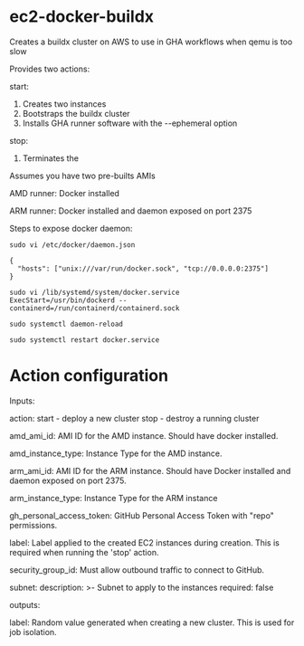 # ec2-docker-buildx

Creates a buildx cluster on AWS to use in GHA workflows when qemu is too slow

Provides two actions:

start:

1. Creates two instances
2. Bootstraps the buildx cluster
3. Installs GHA runner software with the --ephemeral option

stop:

1. Terminates the 

Assumes you have two pre-builts AMIs

AMD runner: Docker installed

ARM runner: Docker installed and daemon exposed on port 2375

Steps to expose docker daemon:

```
sudo vi /etc/docker/daemon.json

{
  "hosts": ["unix:///var/run/docker.sock", "tcp://0.0.0.0:2375"]
}

sudo vi /lib/systemd/system/docker.service
ExecStart=/usr/bin/dockerd --containerd=/run/containerd/containerd.sock

sudo systemctl daemon-reload

sudo systemctl restart docker.service
``` 


# Action configuration

Inputs:

  action:
    start - deploy a new cluster
    stop - destroy a running cluster

  amd_ami_id:
      AMI ID for the AMD instance. Should have docker installed.

  amd_instance_type:
      Instance Type for the AMD instance.

  arm_ami_id:
      AMI ID for the ARM instance. Should have Docker installed and daemon exposed on port 2375.

  arm_instance_type:
      Instance Type for the ARM instance

  gh_personal_access_token:
      GitHub Personal Access Token with "repo" permissions.

  label:
      Label applied to the created EC2 instances during creation.
      This is required when running the 'stop' action.

  security_group_id:
      Must allow outbound traffic to connect to GitHub.

  subnet:
    description: >-
      Subnet to apply to the instances
    required: false

outputs:

  label:
      Random value generated when creating a new cluster. This is used for job isolation.
